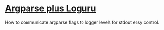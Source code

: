 # [Argparse plus Loguru](https://github.com/karma-git/PythonExloring/blob/master/loguru_argparse/)
How to communicate argparse flags to logger levels for stdout easy control.